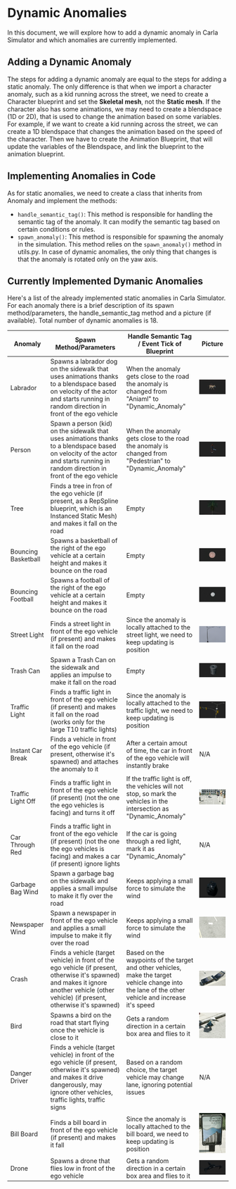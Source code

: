 # Dynamic Anomalies
In this document, we will explore how to add a dynamic anomaly in Carla Simulator and which anomalies are currently implemented.
## Adding a Dynamic Anomaly
The steps for adding a dynamic anomaly are equal to the steps for adding a static anomaly. The only difference is that when we import a character
anomaly, such as a kid running across the street, we need to create a Character blueprint and set the **Skeletal mesh**, not the **Static mesh**.
If the character also has some animations, we may need to create a blendspace (1D or 2D), that is used to change the animation based
on some variables. For example, if we want to create a kid running across the street, we can create a 1D blendspace that changes the animation based on the speed of the character.
Then we have to create the Animation Blueprint, that will update the variables of the Blendspace, and link the blueprint to the animation blueprint.
## Implementing Anomalies in Code
As for static anomalies, we need to create a class that inherits from Anomaly and implement the methods:
- `handle_semantic_tag()`: This method is responsible for handling the semantic tag of the anomaly. It can modify the semantic tag based on certain conditions or rules.
- `spawn_anomaly()`: This method is responsible for spawning the anomaly in the simulation. This method relies on the `spawn_anomaly()` method in 
utils.py. In case of dynamic anomalies, the only thing that changes is that the anomaly is rotated only on the yaw axis. 
## Currently Implemented Dymanic Anomalies
Here's a list of the already implemented static anomalies in Carla Simulator. For each anomaly there is a brief description of its spawn method/parameters, 
the handle_semantic_tag method and a picture (if available).
Total number of dynamic anomalies is 18. 

| Anomaly             | Spawn Method/Parameters                                                                                                                                                                    | Handle Semantic Tag / Event Tick of Blueprint                                                                                                      | Picture                                          |
|---------------------|--------------------------------------------------------------------------------------------------------------------------------------------------------------------------------------------|----------------------------------------------------------------------------------------------------------------------------------------------------|--------------------------------------------------|
| Labrador            | Spawns a labrador dog on the sidewalk that uses animations thanks to a blendspace based on velocity of the actor and starts running in random direction in front of the ego vehicle        | When the anomaly gets close to the road the anomaly is changed from "Aniaml" to "Dynamic_Anomaly"                                                  | ![Labrador](Images/labrador.png)                 |
| Person              | Spawn a person (kid) on the sidewalk that uses animations thanks to a blendspace based on velocity of the actor and starts running in random direction in front of the ego vehicle         | When the anomaly gets close to the road the anomaly is changed from "Pedestrian" to "Dynamic_Anomaly"                                              | ![Person](Images/person.png)                     |
| Tree                | Finds a tree in fron of the ego vehicle (if present, as a RepSpline blueprint, which is an Instanced Static Mesh) and makes it fall on the road                                            | Empty                                                                                                                                              | ![Tree](Images/tree.png)                         |
| Bouncing Basketball | Spawns a basketball of the right of the ego vehicle at a certain height and makes it bounce on the road                                                                                    | Empty                                                                                                                                              | ![Bounging Basketball](Images/basketball.png)    |
| Bouncing Football   | Spawns a football of the right of the ego vehicle at a certain height and makes it bounce on the road                                                                                      | Empty                                                                                                                                              | ![Bouncing Football](Images/football.png)        |
| Street Light        | Finds a street light in front of the ego vehicle (if present) and makes it fall on the road                                                                                                | Since the anomaly is locally attached to the street light, we need to keep updating is position                                                    | ![Street Light](Images/streetlight.png)          |
| Trash Can           | Spawn a Trash Can on the sidewalk and applies an impulse to make it fall on the road                                                                                                       | Empty                                                                                                                                              | ![Trash Can](Images/trashcan.png)                |
| Traffic Light       | Finds a traffic light in front of the ego vehicle (if present) and makes it fall on the road (works only for the large T10 traffic lights)                                                 | Since the anomaly is locally attached to the traffic light, we need to keep updating is position                                                   | ![Traffic Light](Images/trafficlight.png)        |
| Instant Car Break   | Finds a vehicle in front of the ego vehicle (if present, otherwise it's spawned) and attaches the anomaly to it                                                                            | After a certain amout of time, the car in front of the ego vehicle will instantly brake                                                            | N/A                                              |
| Traffic Light Off   | Finds a traffic light in front of the ego vehicle (if present) (not the one the ego vehicles is facing) and turns it off                                                                   | If the traffic light is off, the vehicles will not stop, so mark the vehicles in the intersection as "Dynamic_Anomaly"                             | ![Traffic Light Off](Images/trafficlightoff.png) |
| Car Through Red     | Finds a traffic light in front of the ego vehicle (if present) (not the one the ego vehicles is facing) and makes a car (if present) ignore lights                                         | If the car is going through a red light, mark it as "Dynamic_Anomaly"                                                                              | N/A                                              |
| Garbage Bag Wind    | Spawn a garbage bag on the sidewalk and applies a small impulse to make it fly over the road                                                                                               | Keeps applying a small force to simulate the wind                                                                                                  | ![Garbage Bag Wind](Images/garbagebagwind.png)   |
| Newspaper Wind      | Spawn a newspaper in front of the ego vehicle and applies a small impulse to make it fly over the road                                                                                     | Keeps applying a small force to simulate the wind                                                                                                  | ![Newspaper Wind](Images/blowingnewspaper.png)   |
| Crash               | Finds a vehicle (target vehicle) in front of the ego vehicle (if present, otherwise it's spawned) and makes it ignore another vehicle (other vehicle) (if present, otherwise it's spawned) | Based on the waypoints of the target and other vehicles, make the target vehicle change into the lane of the other vehicle and increase it's speed | ![Crash](Images/crash.png)                       |
| Bird                | Spawns a bird on the road that start flying once the vehicle is close to it                                                                                                                | Gets a random direction in a certain box area and flies to it                                                                                      | ![Bird](Images/bird.png)                         |
| Danger Driver       | Finds a vehicle (target vehicle) in front of the ego vehicle (if present, otherwise it's spawned) and makes it drive dangerously, may ignore other vehicles, traffic lights, traffic signs | Based on a random choice, the target vehicle may change lane, ignoring potential issues                                                            | N/A                                              |
| Bill Board          | Finds a bill board in front of the ego vehicle (if present) and makes it fall                                                                                                              | Since the anomaly is locally attached to the bill board, we need to keep updating is position                                                      | ![Bill Board](Images/billboard.png)              |
| Drone               | Spawns a drone that flies low in front of the ego vehicle                                                                                                                                  | Gets a random direction in a certain box area and flies to it                                                                                      | ![Drone](Images/drone.png)                       |